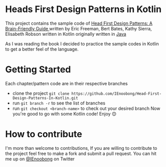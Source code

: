 # Heads First Design Patterns in Kotlin

This project contains the sample code of [Head First Design Patterns: A Brain-Friendly Guide ](https://www.amazon.com/Head-First-Design-Patterns-Brain-Friendly/dp/0596007124) written by  Eric Freeman, Bert Bates, Kathy Sierra, Elisabeth Robson written in Kotlin originally written in [Java](https://github.com/bethrobson/Head-First-Design-Patterns)

As I was reading the book I decided to practice the sample codes in Kotlin to get a better feel of the language.

# Getting Started
Each chapter/pattern code are in their respective branches
 * clone the project `git clone https://github.com/IEnoobong/Head-First-Design-Patterns-In-Kotlin.git`
 * run `git branch -r` to see the list of branches
 * run `git checkout <branch-name>` to check out your desired branch
Now you're good to go with some Kotlin code! Enjoy :blush:

# How to contribute
I'm more than welcome to contributions, If you are willing to contribute to the project feel free to make a fork and submit a pull request.
You can hit me up on [@IEnoobong](https://twitter.com/IEnoobong) on Twitter
